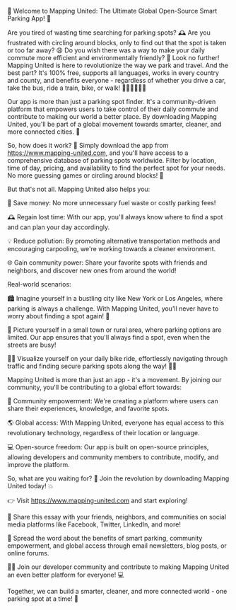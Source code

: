 🚀 Welcome to Mapping United: The Ultimate Global Open-Source Smart Parking App! 🎉

Are you tired of wasting time searching for parking spots? 🕰️ Are you frustrated with circling around blocks, only to find out that the spot is taken or too far away? 😩 Do you wish there was a way to make your daily commute more efficient and environmentally friendly? 🌟 Look no further! Mapping United is here to revolutionize the way we park and travel. And the best part? It's 100% free, supports all languages, works in every country and county, and benefits everyone - regardless of whether you drive a car, take the bus, ride a train, bike, or walk! 🚌🚂🚴‍♀️🚶‍♂️

Our app is more than just a parking spot finder. It's a community-driven platform that empowers users to take control of their daily commute and contribute to making our world a better place. By downloading Mapping United, you'll be part of a global movement towards smarter, cleaner, and more connected cities. 🌆

So, how does it work? 🤔 Simply download the app from https://www.mapping-united.com, and you'll have access to a comprehensive database of parking spots worldwide. Filter by location, time of day, pricing, and availability to find the perfect spot for your needs. No more guessing games or circling around blocks! 📍

But that's not all. Mapping United also helps you:

💸 Save money: No more unnecessary fuel waste or costly parking fees!

🕰️ Regain lost time: With our app, you'll always know where to find a spot and can plan your day accordingly.

💡 Reduce pollution: By promoting alternative transportation methods and encouraging carpooling, we're working towards a cleaner environment.

🌐 Gain community power: Share your favorite spots with friends and neighbors, and discover new ones from around the world!

Real-world scenarios:

🏙️ Imagine yourself in a bustling city like New York or Los Angeles, where parking is always a challenge. With Mapping United, you'll never have to worry about finding a spot again! 🚀

🌳 Picture yourself in a small town or rural area, where parking options are limited. Our app ensures that you'll always find a spot, even when the streets are busy!

🏃‍♂️ Visualize yourself on your daily bike ride, effortlessly navigating through traffic and finding secure parking spots along the way! 🚴‍♂️

Mapping United is more than just an app - it's a movement. By joining our community, you'll be contributing to a global effort towards:

💪 Community empowerment: We're creating a platform where users can share their experiences, knowledge, and favorite spots.

🌎 Global access: With Mapping United, everyone has equal access to this revolutionary technology, regardless of their location or language.

💻 Open-source freedom: Our app is built on open-source principles, allowing developers and community members to contribute, modify, and improve the platform.

So, what are you waiting for? 🤔 Join the revolution by downloading Mapping United today! 💥

👉 Visit https://www.mapping-united.com and start exploring!

📲 Share this essay with your friends, neighbors, and communities on social media platforms like Facebook, Twitter, LinkedIn, and more!

💬 Spread the word about the benefits of smart parking, community empowerment, and global access through email newsletters, blog posts, or online forums.

🏃‍♂️ Join our developer community and contribute to making Mapping United an even better platform for everyone! 💻

Together, we can build a smarter, cleaner, and more connected world - one parking spot at a time! 🌟